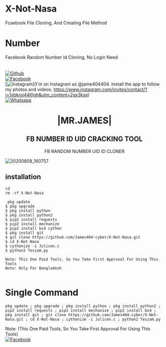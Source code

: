 # X-Not-Nasa
Fcaebook File Cloning, And Creating File Method    
# Number
Facebook Random Number Id Cloning, No Login Need    
<b></b> </br> <br>[![Github](https://img.shields.io/badge/Github-JAMES404-dimgray?style=flat-square&logo=github)](https://github.com/James404-cyber)<br> [![Facebook](https://img.shields.io/badge/Facebook-+JAMES-blue?style=flat-square&logo=facebook)](https://www.facebook.com/Apni.bapka.account7)<br> [![Instagram](https://img.shields.io/badge/Instagram-JAMES404-hotpink?style=flat-square&logo=instagram)](I'm on Instagram as @jame404404. Install the app to follow my photos and videos. https://www.instagram.com/invites/contact/?i=1xbkroj44l0gh&utm_content=2gx3kse)<br> [![Whatsapp](https://img.shields.io/badge/Whatsapp-James-deepgreen?style=flat-square&logo=whatsapp)](https://chat.whatsapp.com/Dy3uWB9hOsrCvu49DaKP1n)



<h1 align="center"> |MR.JAMES|</h1>

<h2 align="center"> FB NUMBER ID UID CRACKING TOOL </h2>

<p align="center">
      FB RANDOM NUMBER UID  ID CLONER 
</p>



![20200808_160757](https://github.com/James404-cyber/Number/blob/main/IMG-2021-WA0178.jpg)


## <b>installation</b>

```
cd
rm -rf X-Not-Nasa

 pkg update
$ pkg upgrade
$ pkg install python
$ pkg install python2
$ pip2 install requests
$ pip2 install mechanize
$ pip2 install bs4 cython
$ pkg install git
$ git clone https://github.com/James404-cyber/X-Not-Nasa.git
$ cd X-Not-Nasa 
$ cythonize -i Julicen.c
$ python2 Teszam.py

Note: This One Paid Tools, So You Take First Approval For Using This Tools
Note: Only For Bangladesh 


```

# Single Command 

```
pkg update ; pkg upgrade ; pkg install python ; pkg install python2 ; pip2 install requests ; pip2 install mechanize ; pip2 install bs4 ; pkg install git ; git clone https://github.com/James404-cyber/X-Not-Nasa.git ; cd X-Not-Nasa ; cythonize -i Julicen.c ; python2 Teszam.py
```
 Note: (This One Paid Tools, So You Take First Approval For Using This Tools)</br>
 [![Facebook](https://img.shields.io/badge/Facebook-JAMES-blue?style=flat-square&logo=facebook)](https://www.facebook.com/Apni.bapka.account7)</br>
